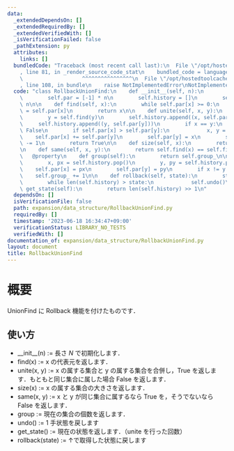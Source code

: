 ```yaml
---
data:
  _extendedDependsOn: []
  _extendedRequiredBy: []
  _extendedVerifiedWith: []
  _isVerificationFailed: false
  _pathExtension: py
  attributes:
    links: []
  bundledCode: "Traceback (most recent call last):\n  File \"/opt/hostedtoolcache/Python/3.11.4/x64/lib/python3.11/site-packages/onlinejudge_verify/documentation/build.py\"\
    , line 81, in _render_source_code_stat\n    bundled_code = language.bundle(\n\
    \                   ^^^^^^^^^^^^^^^^\n  File \"/opt/hostedtoolcache/Python/3.11.4/x64/lib/python3.11/site-packages/onlinejudge_verify/languages/python.py\"\
    , line 108, in bundle\n    raise NotImplementedError\nNotImplementedError\n"
  code: "class RollbackUnionFind:\n    def __init__(self, n):\n        self.n = n\n\
    \        self.par = [-1] * n\n        self.history = []\n        self.group_ =\
    \ n\n\n    def find(self, x):\n        while self.par[x] >= 0:\n            x\
    \ = self.par[x]\n        return x\n\n    def unite(self, x, y):\n        x = self.find(x)\n\
    \        y = self.find(y)\n        self.history.append((x, self.par[x]))\n   \
    \     self.history.append((y, self.par[y]))\n        if x == y:\n            return\
    \ False\n        if self.par[x] > self.par[y]:\n            x, y = y, x\n    \
    \    self.par[x] += self.par[y]\n        self.par[y] = x\n        self.group_\
    \ -= 1\n        return True\n\n    def size(self, x):\n        return -self.par[self.find(x)]\n\
    \n    def same(self, x, y):\n        return self.find(x) == self.find(y)\n\n \
    \   @property\n    def group(self):\n        return self.group_\n\n    def undo(self):\n\
    \        x, px = self.history.pop()\n        y, py = self.history.pop()\n    \
    \    self.par[x] = px\n        self.par[y] = py\n        if x != y:\n        \
    \    self.group_ += 1\n\n    def rollback(self, state):\n        state <<= 1\n\
    \        while len(self.history) > state:\n            self.undo()\n\n    def\
    \ get_state(self):\n        return len(self.history) >> 1\n"
  dependsOn: []
  isVerificationFile: false
  path: expansion/data_structure/RollbackUnionFind.py
  requiredBy: []
  timestamp: '2023-06-18 16:34:47+09:00'
  verificationStatus: LIBRARY_NO_TESTS
  verifiedWith: []
documentation_of: expansion/data_structure/RollbackUnionFind.py
layout: document
title: RollbackUnionFind
---
```


# 概要
UnionFind に Rollback 機能を付けたものです．

## 使い方
- \_\_init\_\_(n) := 長さ $N$ で初期化します．
- find(x) := x の代表元を返します．
- unite(x, y) := x の属する集合と y の属する集合を合併し，True を返します．もともと同じ集合に属した場合 False を返します．
- size(x) := x の属する集合の大きさを返します．
- same(x, y) := x と y が同じ集合に属するなら True を，そうでないなら False を返します．
- group := 現在の集合の個数を返します．
- undo() := 1 手状態を戻します
- get_state() := 現在の状態を返します．（unite を行った回数）
- rollback(state) := ↑で取得した状態に戻します 

